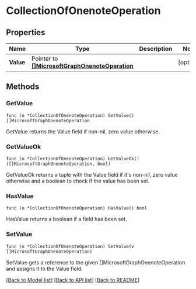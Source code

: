 # CollectionOfOnenoteOperation

## Properties

Name | Type | Description | Notes
------------ | ------------- | ------------- | -------------
**Value** | Pointer to [**[]MicrosoftGraphOnenoteOperation**](microsoft.graph.onenoteOperation.md) |  | [optional] 

## Methods

### GetValue

`func (o *CollectionOfOnenoteOperation) GetValue() []MicrosoftGraphOnenoteOperation`

GetValue returns the Value field if non-nil, zero value otherwise.

### GetValueOk

`func (o *CollectionOfOnenoteOperation) GetValueOk() ([]MicrosoftGraphOnenoteOperation, bool)`

GetValueOk returns a tuple with the Value field if it's non-nil, zero value otherwise
and a boolean to check if the value has been set.

### HasValue

`func (o *CollectionOfOnenoteOperation) HasValue() bool`

HasValue returns a boolean if a field has been set.

### SetValue

`func (o *CollectionOfOnenoteOperation) SetValue(v []MicrosoftGraphOnenoteOperation)`

SetValue gets a reference to the given []MicrosoftGraphOnenoteOperation and assigns it to the Value field.


[[Back to Model list]](../README.md#documentation-for-models) [[Back to API list]](../README.md#documentation-for-api-endpoints) [[Back to README]](../README.md)


